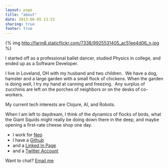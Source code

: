 ```yaml
---
layout: page
title: "about"
date: 2013-06-05 13:53
sharing: true
footer: true
---
```


{% img http://farm8.staticflickr.com/7338/9925531405_ac51ee4d06_n.jpg %}

I started off as a professional ballet dancer, studied Physics in college, and ended up as a Software Developer.

I live in Loveland, OH with my husband and two children.  We have a dog, hamster and a large garden with a small flock of chickens. When the garden is doing well, I try my hand at canning and freezing.  Any surplus of zucchinis are left on the porches of neighbors or on the desks of co-workers.

My current tech interests are Clojure, AI, and Robots.

When I am left to daydream, I think of the dynamics of flocks of birds, what the Giant Squids might really be doing down there in the deep, and maybe opening a first-rate cheese shop one day.


* I work for [Neo](http://www.neo.com/)
* I have a [Github](https://github.com/gigasquid)
* and a [Linked In Page](http://www.linkedin.com/in/carinmeier)
* and a [Twitter Account](http://twitter.com/#!/gigasquid)

Want to chat? [Email me](mailto:carinmeier@gmail.com)
